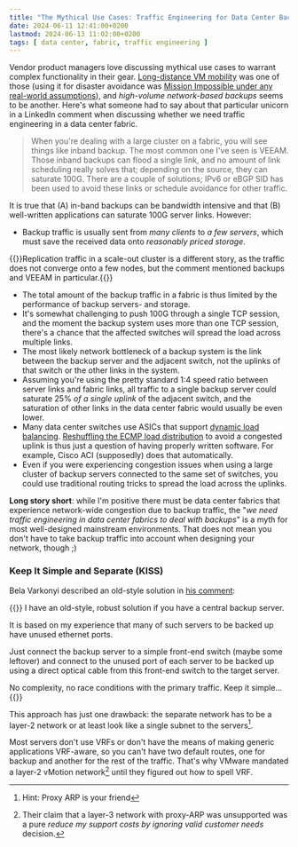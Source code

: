 ```yaml
---
title: "The Mythical Use Cases: Traffic Engineering for Data Center Backups"
date: 2024-06-11 12:41:00+0200
lastmod: 2024-06-13 11:02:00+0200
tags: [ data center, fabric, traffic engineering ]
---
```

Vendor product managers love discussing mythical use cases to warrant complex functionality in their gear. [Long-distance VM mobility](https://blog.ipspace.net/2015/02/before-talking-about-vmotion-across.html) was one of those (using it for disaster avoidance was [Mission Impossible under any real-world assumptions](https://blog.ipspace.net/2011/09/long-distance-vmotion-for-disaster.html)), and *high-volume network-based backups* seems to be another. Here's what someone had to say about that particular unicorn in a LinkedIn comment when discussing whether we need traffic engineering in a data center fabric.

> When you're dealing with a large cluster on a fabric, you will see things like inband backup. The most common one I've seen is VEEAM. Those inband backups can flood a single link, and no amount of link scheduling really solves that; depending on the source, they can saturate 100G. There are a couple of solutions; IPv6 or eBGP SID has been used to avoid these links or schedule avoidance for other traffic.

It is true that (A) in-band backups can be bandwidth intensive and that (B) well-written applications can saturate 100G server links. However:
<!--more-->
* Backup traffic is usually sent from *many clients* to *a few servers*, which must save the received data onto *reasonably priced storage*.

{{<note info>}}Replication traffic in a scale-out cluster is a different story, as the traffic does not converge onto a few nodes, but the comment mentioned backups and VEEAM in particular.{{</note>}}

* The total amount of the backup traffic in a fabric is thus limited by the performance of backup servers- and storage.
* It's somewhat challenging to push 100G through a single TCP session, and the moment the backup system uses more than one TCP session, there's a chance that the affected switches will spread the load across multiple links.
* The most likely network bottleneck of a backup system is the link between the backup server and the adjacent switch, not the uplinks of that switch or the other links in the system.
* Assuming you're using the pretty standard 1:4 speed ratio between server links and fabric links, all traffic to a single backup server could saturate 25% *of a single uplink* of the adjacent switch, and the saturation of other links in the data center fabric would usually be even lower.
* Many data center switches use ASICs that support [dynamic load balancing](https://blog.ipspace.net/2021/03/topology-congestion-driven-load-balancing.html). [Reshuffling the ECMP load distribution](https://blog.ipspace.net/2015/01/improving-ecmp-load-balancing-with.html) to avoid a congested uplink is thus just a question of having properly written software. For example, Cisco ACI (supposedly) does that automatically.
* Even if you were experiencing congestion issues when using a large cluster of backup servers connected to the same set of switches, you could use traditional routing tricks to spread the load across the uplinks.

**Long story short**: while I'm positive there must be data center fabrics that experience network-wide congestion due to backup traffic, the "*we need traffic engineering in data center fabrics to deal with backups*" is a myth for most well-designed mainstream environments. That does not mean you don't have to take backup traffic into account when designing your network, though ;)

### Keep It Simple and Separate (KISS)

Bela Varkonyi described an old-style solution in [his comment](https://blog.ipspace.net/2024/06/mythical-use-cases.html#2288):

{{<long-quote>}}
I have an old-style, robust solution if you have a central backup server.

It is based on my experience that many of such servers to be backed up have unused ethernet ports.

Just connect the backup server to a simple front-end switch (maybe some leftover) and connect to the unused port of each server to be backed up using a direct optical cable from this front-end switch to the target server.

No complexity, no race conditions with the primary traffic. Keep it simple...
{{</long-quote>}}

This approach has just one drawback: the separate network has to be a layer-2 network or at least look like a single subnet to the servers[^PA].

Most servers don't use VRFs or don't have the means of making generic applications VRF-aware, so you can't have two default routes, one for backup and another for the rest of the traffic. That's why VMware mandated a layer-2 vMotion network[^CU] until they figured out how to spell VRF.

[^PA]: Hint: Proxy ARP is your friend

[^CU]: Their claim that a layer-3 network with proxy-ARP was unsupported was a pure _reduce my support costs by ignoring valid customer needs_ decision.